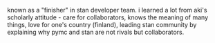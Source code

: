 known as a "finisher" in stan developer team. i learned a lot from aki's scholarly attitude - care for collaborators, knows the meaning of many things, love for one's country (finland), leading stan community by explaining why pymc and stan are not rivals but collaborators. 